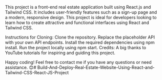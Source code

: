 This project is a front-end real estate application built using React.js and Tailwind CSS. It includes user-friendly features such as a sign-up page and a modern, responsive design. This project is ideal for developers looking to learn how to create attractive and functional interfaces using React and Tailwind CSS.




Instructions for Cloning:
Clone the repository.
Replace the placeholder API with your own API endpoints.
Install the required dependencies using npm install.
Run the project locally using npm start.
Credits:
A big thanks to YouTube tutorials for inspiring and guiding this project.

Happy coding! Feel free to contact me if you have any questions or need assistance. 😊# Build-And-Deploy-Real-Estate-Website-Using-React-and-Tailwind-CSS-React-JS-Project
